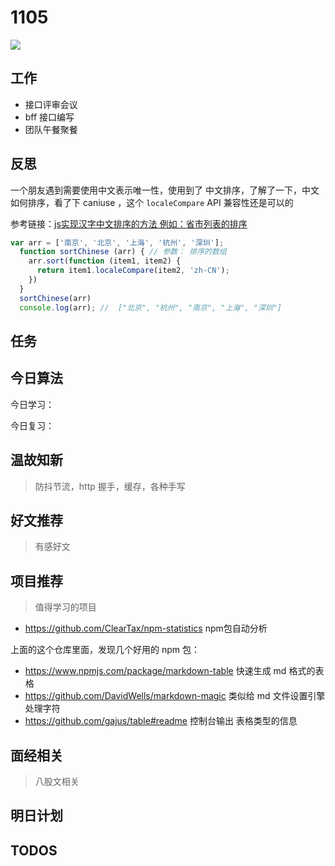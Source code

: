 
# 1105

![](http://h2.ioliu.cn/bing/PorkiesTrail_ZH-CN0014697428_1920x1080.jpg)

## 工作

- 接口评审会议
- bff 接口编写
- 团队午餐聚餐


## 反思

一个朋友遇到需要使用中文表示唯一性，使用到了 中文排序，了解了一下，中文如何排序，看了下 caniuse ，这个 `localeCompare` API 兼容性还是可以的

参考链接：[js实现汉字中文排序的方法 例如：省市列表的排序](https://www.cnblogs.com/weblff/p/9051608.html)

```js
var arr = ['南京', '北京', '上海', '杭州', '深圳'];
  function sortChinese (arr) { // 参数： 排序的数组
    arr.sort(function (item1, item2) {
      return item1.localeCompare(item2, 'zh-CN');   
    })
  }
  sortChinese(arr)
  console.log(arr); //  ["北京", "杭州", "南京", "上海", "深圳"]

```

## 任务


## 今日算法

今日学习：


今日复习：


## 温故知新
> 防抖节流，http 握手，缓存，各种手写


## 好文推荐
> 有感好文


## 项目推荐
> 值得学习的项目

- https://github.com/ClearTax/npm-statistics npm包自动分析

上面的这个仓库里面，发现几个好用的 npm 包：

- https://www.npmjs.com/package/markdown-table 快速生成 md 格式的表格
- https://github.com/DavidWells/markdown-magic 类似给 md 文件设置引擎处理字符
- https://github.com/gajus/table#readme 控制台输出 表格类型的信息



## 面经相关
> 八股文相关

## 明日计划


## TODOS